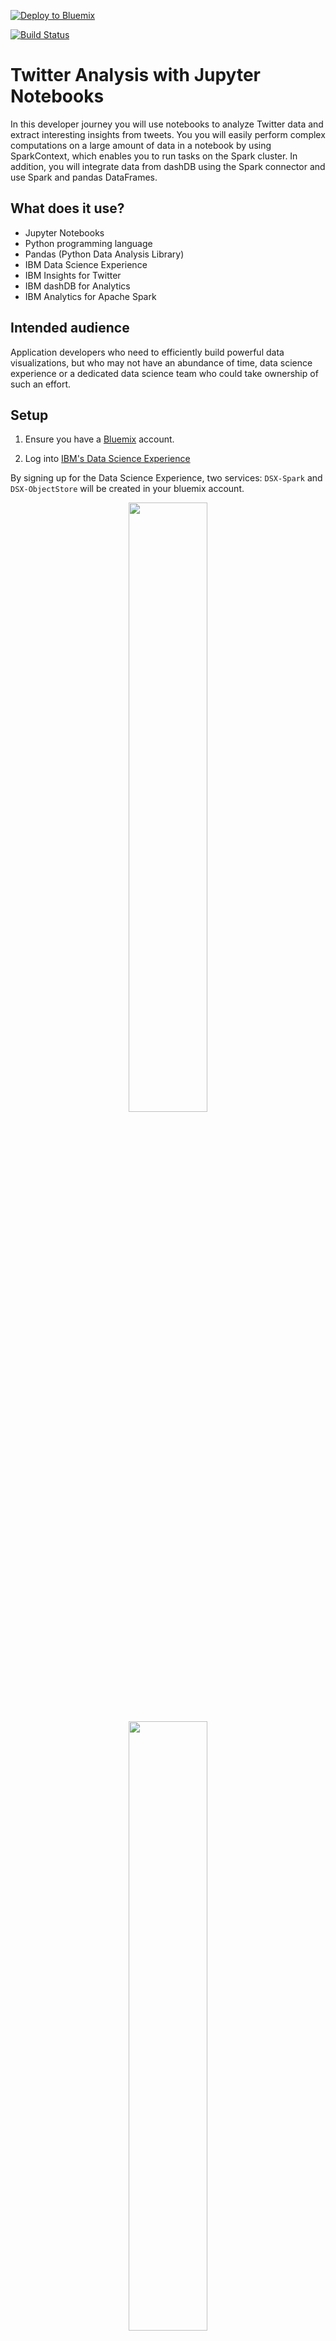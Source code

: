 [![Deploy to Bluemix](https://bluemix.net/deploy/button.png)](https://bluemix.net/deploy?repository=https://github.com/ibm/dsx-twitter-auto-analysis)

[![Build Status](https://travis-ci.org/IBM/dsx-twitter-auto-analysis.svg?branch=master)](https://travis-ci.org/IBM/dsx-twitter-auto-analysis)

Twitter Analysis with Jupyter Notebooks
=======================================

In this developer journey you will use notebooks to analyze Twitter data and
extract interesting insights from tweets. You you will easily perform complex
computations on a large amount of data in a notebook by using SparkContext,
which enables you to run tasks on the Spark cluster. In addition, you will
integrate data from dashDB using the Spark connector and use Spark and pandas
DataFrames.

What does it use?
-----------------
* Jupyter Notebooks
* Python programming language
* Pandas (Python Data Analysis Library)
* IBM Data Science Experience
* IBM Insights for Twitter
* IBM dashDB for Analytics
* IBM Analytics for Apache Spark 

Intended audience
-----------------

Application developers who need to efficiently build powerful data
visualizations, but who may not have an abundance of time, data science
experience or a dedicated data science team who could take ownership of
such an effort.

Setup
-----

1. Ensure you have a [Bluemix](http://bluemix.net) account.

2. Log into [IBM's Data Science Experience](http://datascience.ibm.com/)

  By signing up for the Data Science Experience, two services: ``DSX-Spark`` and ``DSX-ObjectStore`` will be created in your bluemix account.

  <div style="text-align:center"><img src="doc/source/images/dsx_free_trial.png" width="50%" align="middle"></div>

  <div style="text-align:center"><img src="doc/source/images/dsx_sign_up.png" width="50%" align="middle"></div>

3. Create various Bluemix services

  * Create a [**dashDB for Analytics**](https://console.ng.bluemix.net/catalog/services/dashdb-for-analytics) service

    <img src="doc/source/images/dashdb_service.png">

  * Create an [**Insights for Twitter**](https://console.ng.bluemix.net/catalog/services/insights-for-twitter) service

    <img src="doc/source/images/twitter_service.png">

4. Load tweets into dashDB

  The first step in the analysis process is to harvest the Twitter data.
In this sample, we use the dashDB connector to the IBM Insights for Twitter
service to seamlessly specify a filter query (tweeets about the six leading car
manufacturers in 2015) and load the results into dashDB. This specific time frame
and filter are being used to demonstrate analysis of a known Twitter spike.

  * Launch dashDB
  * From the menu on the left, choose Load > Load Twitter Data
  * **Connect to Twitter**: Select the existing **dashDB** service you created earlier
    and select Next

    <img src="doc/source/images/twitter_step1.png">

  * **Search**: In the Search for Twitter data box, enter the query below and
    retrieve a sampling of tweets. Once loaded, click Next:
    ``posted:2015-01-01,2015-12-31 followers_count:2000 listed_count:1000 ``
    ``(volkswagen OR vw OR toyota OR daimler OR mercedes OR bmw OR gm OR ``
    ``"general motors" OR tesla)``

    <img src="doc/source/images/twitter_step2.png">

  * **Select table**: In the *Load the data into new tables with this prefix* field,
    enter any text you wish for a namespace and click Next.

    <img src="doc/source/images/twitter_step3.png">

  * **Load data**: This step can take up to 20 minutes, dashDB shows you progress
    as the tweets load. When the data finishes loading, click Next.

    <img src="doc/source/images/twitter_step4.png">

  * **Load complete**: Peruse the reports that dashDB shows.

    <img src="doc/source/images/twitter_step5.png">

5. Analyze in Jupyter Notebook

The sample is structured into different sections. In the first sections, you will perform a general analysis on data set then you will go deeper in the analysis to gain meaningful insights about manufacturers.
Learning goals:

1. Determine the countries with the highest number of tweets (based on the user profile information).
1. Analyze tweet sentiments
1. Draw insights from tweets about major car manufacturers worldwide by combining Twitter timeline analysis with sentiment, gender distribution and location distribution.

Running the Notebook
--------------------

### Create a notebook in DSX
Use the menu on the left to select "My Projects" and then "Default Project".
Click on "add notebooks" (upper right) to create a notebook.

* Select the "From File" tab.
* Enter a name for the notebook.
* Optionally, enter a description for the notebook.
* Hit "Choose File" and navigate to the notebooks/dsx_twitter_analysis.ipynb file
    * The choose file instructions assume you have a local git clone of the repo.
    * TODO: Use the "From URL" tab instead with a public repo URL
* Use the "Spark Service" pulldown to select your "DSX-Spark" service.

### Important steps to running notebook successfully:
At the top of the notebook, provide your dashDB info.

* Make sure you update SCHEMA and PREFIX with values you set when importing Twitter data into dashDB.
* Use uname/password/jdbcurl from dashDB "Service Credentials" tab in BlueMix.
  You will have to create your own credentials using the "New Credential" option.
  Normally these would be generated/found in the DSX Connect panel, but this
  is not the case if you are using the entry (i.e. free) version of dashDB. 

### Analyzing tweets

In this notebook sample, you will use SparkContext which enables you to run tasks on the Spark cluster. Using Spark in notebooks enables you to analyze large amounts of data very efficiently. The sample begins with basic analysis steps which slowly progress into deeper analytic work. In this Notebook, we will analyze the loaded data to extract interesting insights and plots from it. This analysis is performed using SparkContext which enables us to run tasks on spark cluster. Using spark and notebooks is a very strong combination. It enables you to analyze big amount of data very efficiently. We will start with some basic analysis then go deeper gradually.

### Notebook structure

1. Importing libraries
1. Defining global variables and helper functions
1. Acquiring the data
1. Transforming the data
1. Determining the distribution of tweets across geographies
1. Analyzing tweet sentiments
1. Analyzing Twitter timelines
1. Drawing insights from tweets about car manufacturers
1. Summary

### How to execute the steps in your notebook:

When a notebook is executed, what is actually happening is that each code cell in the notebook is executed, in order, from top to bottom.

Each code cell is selectable and is preceded by a tag in the left margin. The tag format is “In [x]:”. Depending on the state of the notebook, the “x” can be:

* A blank, This indicates that the cell has never been executed.
* A number. This number represents the relative order this code step was executed.
* An “*”. This indicates that the cell is current executing.

There are several ways to execute the code cells in your notebook:

* One cell at a time.
    * Select the cell, and then press the “play” button in the toolbar.
* Batch mode, in sequential order.
    * From the “Cell” menu bar, there are several options available. For example, you can “Run All” cells in your notebook, or you can “Run All Below”, that will start executing from the first cell under the currently selected cell, and then continue executing all cells that follow.
* At a scheduled time.
    * Press the “Schedule” button located in the top right section of your notebook panel. Here you can schedule your notebook to be executed once at some future time, or repeatedly at your specified interval.

### How to save your work:

Under the “File” menu, there are several ways to save your notebook:

* “Save Version” will save your current state of your notebook with a version tag that contains a date and time stamp. Up to 10 versions of your notebook can be saved, each one retrievable by selecting the “Revert To Version” menu item.
* “Save” will simply save the current state of your notebook, without any version information.

### How to share your work:

You can share your notebook by selecting the “Share” button located in the top right section of your notebook panel. The end result of this action will be a URL link that will display a “read-only” version of your notebook. You have several options to specify exactly what you want shared from your notebook:

* “Only text and output” - this option will remove all code cells from the notebook view.
* “All content excluding sensitive code cells” - this option will remove any code cells
  that contain a “sensitive” tag. For example, "# @hidden_cell" is used to protect
  your dashDB credentials from being shared.
* “All content, including code” - this option displays the notebook as is.
* A variety of "download as" options are also availble in the menu.
